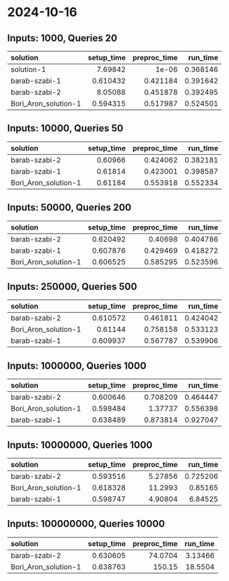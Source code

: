 # 2024-10-16

## Inputs: 1000, Queries 20

| solution             |   setup_time |   preproc_time |   run_time |
|:---------------------|-------------:|---------------:|-----------:|
| solution-1           |     7.69842  |       1e-06    |   0.368146 |
| barab-szabi-1        |     0.610432 |       0.421184 |   0.391642 |
| barab-szabi-2        |     8.05088  |       0.451878 |   0.392495 |
| Bori_Aron_solution-1 |     0.594315 |       0.517987 |   0.524501 |

## Inputs: 10000, Queries 50

| solution             |   setup_time |   preproc_time |   run_time |
|:---------------------|-------------:|---------------:|-----------:|
| barab-szabi-2        |      0.60966 |       0.424062 |   0.382181 |
| barab-szabi-1        |      0.61814 |       0.423001 |   0.398587 |
| Bori_Aron_solution-1 |      0.61184 |       0.553918 |   0.552334 |

## Inputs: 50000, Queries 200

| solution             |   setup_time |   preproc_time |   run_time |
|:---------------------|-------------:|---------------:|-----------:|
| barab-szabi-2        |     0.620492 |       0.40698  |   0.404786 |
| barab-szabi-1        |     0.607876 |       0.429469 |   0.418272 |
| Bori_Aron_solution-1 |     0.606525 |       0.585295 |   0.523596 |

## Inputs: 250000, Queries 500

| solution             |   setup_time |   preproc_time |   run_time |
|:---------------------|-------------:|---------------:|-----------:|
| barab-szabi-2        |     0.610572 |       0.461811 |   0.424042 |
| Bori_Aron_solution-1 |     0.61144  |       0.758158 |   0.533123 |
| barab-szabi-1        |     0.609937 |       0.567787 |   0.539906 |

## Inputs: 1000000, Queries 1000

| solution             |   setup_time |   preproc_time |   run_time |
|:---------------------|-------------:|---------------:|-----------:|
| barab-szabi-2        |     0.600646 |       0.708209 |   0.464447 |
| Bori_Aron_solution-1 |     0.598484 |       1.37737  |   0.556398 |
| barab-szabi-1        |     0.638489 |       0.873814 |   0.927047 |

## Inputs: 10000000, Queries 1000

| solution             |   setup_time |   preproc_time |   run_time |
|:---------------------|-------------:|---------------:|-----------:|
| barab-szabi-2        |     0.593516 |        5.27856 |   0.725206 |
| Bori_Aron_solution-1 |     0.618328 |       11.2993  |   0.85165  |
| barab-szabi-1        |     0.598747 |        4.90804 |   6.84525  |

## Inputs: 100000000, Queries 10000

| solution             |   setup_time |   preproc_time |   run_time |
|:---------------------|-------------:|---------------:|-----------:|
| barab-szabi-2        |     0.630605 |        74.0704 |    3.13466 |
| Bori_Aron_solution-1 |     0.638763 |       150.15   |   18.5504  |